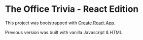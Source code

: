 # The Office Trivia - React Edition

This project was bootstrapped with [Create React App](https://github.com/facebook/create-react-app).

Previous version was built with vanilla Javascript & HTML
